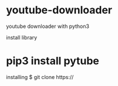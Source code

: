 # youtube-downloader
youtube downloader with python3 

install library
# pip3 install pytube

installing
$ git clone https:// 
